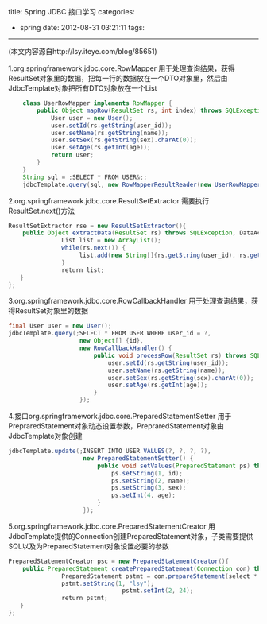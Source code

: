 title: Spring JDBC 接口学习
categories:
  - spring
date: 2012-08-31 03:21:11
tags:
---

(本文内容源自http://lsy.iteye.com/blog/85651)

1.org.springframework.jdbc.core.RowMapper
用于处理查询结果，获得ResultSet对象里的数据，把每一行的数据放在一个DTO对象里，然后由JdbcTemplate对象把所有DTO对象放在一个List

```java
	class UserRowMapper implements RowMapper {
	    public Object mapRow(ResultSet rs, int index) throws SQLException {
	        User user = new User();
	        user.setId(rs.getString(user_id));
	        user.setName(rs.getString(name));
	        user.setSex(rs.getString(sex).charAt(0));
	        user.setAge(rs.getInt(age));
	        return user;
	    }
	}
	String sql = ;SELECT * FROM USER&;;
	jdbcTemplate.query(sql, new RowMapperResultReader(new UserRowMapper()));
```

2.org.springframework.jdbc.core.ResultSetExtractor
需要执行ResultSet.next()方法

```java
ResultSetExtractor rse = new ResultSetExtractor(){
    public Object extractData(ResultSet rs) throws SQLException, DataAccessException {
　　　　　　　　　List list = new ArrayList();
　　　　　　　　　while(rs.next()) {
　　　　　　　　　　　　list.add(new String[]{rs.getString(user_id), rs.getString(name)});
　　　　　　　　　}
　　　　　　　　　return list;
　　}
};
```

3.org.springframework.jdbc.core.RowCallbackHandler
用于处理查询结果，获得ResultSet对象里的数据

```java
final User user = new User();
jdbcTemplate.query(;SELECT * FROM USER WHERE user_id = ?,
                    new Object[] {id},
                    new RowCallbackHandler() {
                        public void processRow(ResultSet rs) throws SQLException {
                            user.setId(rs.getString(user_id));
                            user.setName(rs.getString(name));
                            user.setSex(rs.getString(sex).charAt(0));
                            user.setAge(rs.getInt(age));
                        }
                    });
```

4.接口org.springframework.jdbc.core.PreparedStatementSetter
用于PrepraredStatement对象动态设置参数，PrepraredStatement对象由JdbcTemplate对象创建

```java
jdbcTemplate.update(;INSERT INTO USER VALUES(?, ?, ?, ?),
                     new PreparedStatementSetter() {
                         public void setValues(PreparedStatement ps) throws SQLException {
                             ps.setString(1, id);
                             ps.setString(2, name);
                             ps.setString(3, sex);
                             ps.setInt(4, age);
                         }
                     });
```

5.org.springframework.jdbc.core.PreparedStatementCreator
用JdbcTemplate提供的Connection创建PreparedStatement对象，子类需要提供SQL以及为PreparedStatement对象设置必要的参数

```java
PreparedStatementCreator psc = new PreparedStatementCreator(){
    public PreparedStatement createPreparedStatement(Connection con) throws SQLException {
　　　　　　　　　PreparedStatement pstmt = con.prepareStatement(select * from user where name=? and age=?);
　　　　　　　　　pstmt.setString(1, "lsy");
                                pstmt.setInt(2, 24);
　　　　　　　　　return pstmt;
　　}  
};
```
